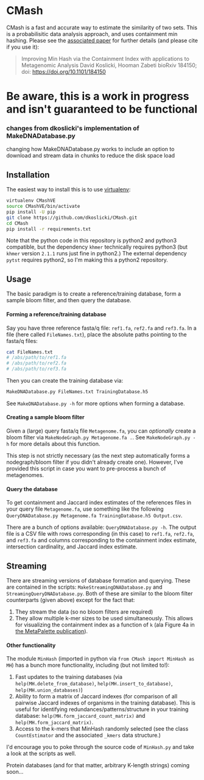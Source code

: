 # CMash
CMash is a fast and accurate way to estimate the similarity of two sets. This is a probabilisitic data analysis approach, and uses containment min hashing. Please see the [associated paper](http://www.biorxiv.org/content/early/2017/09/04/184150) for further details (and please cite if you use it):
>Improving Min Hash via the Containment Index with applications to Metagenomic Analysis
>David Koslicki, Hooman Zabeti
>bioRxiv 184150; doi: https://doi.org/10.1101/184150

# Be aware, this is a work in progress and isn't guaranteed to be functional

### changes from dkoslicki's implementation of MakeDNADatabase.py
changing how MakeDNADatabase.py works to include an option to download and stream data in chunks to reduce the disk space load


## Installation
The easiest way to install this is to use [virtualenv](https://virtualenv.pypa.io/en/stable/):
```bash
virtualenv CMashVE
source CMashVE/bin/activate
pip install -U pip
git clone https://github.com/dkoslicki/CMash.git
cd CMash
pip install -r requirements.txt
```

Note that the python code in this repository is python2 and python3 compatible, but the dependency ``khmer`` technically requires python3 (but ``khmer`` version ``2.1.1`` runs just fine in python2.)
The external dependency ``pytst`` requires python2, so I'm making this a python2 repository.
## Usage
The basic paradigm is to create a reference/training database, form a sample bloom filter, and then query the database.

#### Forming a reference/training database
Say you have three reference fasta/q file: ``ref1.fa``, ``ref2.fa`` and ``ref3.fa``. In a file (here called ``FileNames.txt``), place the absolute paths pointing to the fasta/q files:
```bash
cat FileNames.txt
# /abs/path/to/ref1.fa
# /abs/path/to/ref2.fa
# /abs/path/to/ref3.fa
```
Then you can create the training database via:
```bash
MakeDNADatabase.py FileNames.txt TrainingDatabase.h5
```
See ``MakeDNADatabase.py -h`` for more options when forming a database.

#### Creating a sample bloom filter
Given a (large) query fasta/q file ``Metagenome.fa``, you can *optionally* create a bloom filter via ``MakeNodeGraph.py Metagenome.fa .``. 
See ``MakeNodeGraph.py -h`` for more details about this function.

This step is not strictly necessary (as the next step automatically forms a nodegraph/bloom filter if you didn't already create one). 
However, I've provided this script in case you want to pre-process a bunch of metagenomes.

#### Query the database
To get containment and Jaccard index estimates of the references files in your query file ``Metagenome.fa``, use something like the following ``QueryDNADatabase.py Metagenome.fa TrainingDatabase.h5 Output.csv``.

There are a bunch of options available: ``QueryDNADatabase.py -h``. The output file is a CSV file with rows corresponding (in this case) to ``ref1.fa``, ``ref2.fa``, and ``ref3.fa`` and columns corresponding to the containment index estimate, intersection cardinality, and Jaccard index estimate.

## Streaming

There are streaming versions of database formation and querying. These are contained in the scripts:
``MakeStreamingDNADatabase.py`` and ``StreamingQueryDNADatabase.py``. Both of these are similar to the bloom filter counterparts (given above) except for the fact that:
1. They stream the data (so no bloom filters are required)
2. They allow multiple k-mer sizes to be used simultaneously. This allows for visualizing the containment index as a function of ``k`` (ala Figure 4a in [the MetaPalette publication](http://msystems.asm.org/content/1/3/e00020-16)).

#### Other functionality
The module ``MinHash`` (imported in python via ``from CMash import MinHash as MH``) has a bunch more functionality, including (but not limited to!):
1. Fast updates to the training databases (via ``help(MH.delete_from_database)``, ``help(MH.insert_to_database)``, ``help(MH.union_databases)``)
2. Ability to form a matrix of Jaccard indexes (for comparison of all pairwise Jaccard indexes of organisms in the training database). This is useful for identifying redundances/patterns/structure in your training database: ``help(MH.form_jaccard_count_matrix)`` and ``help(MH.form_jaccard_matrix)``.
3. Access to the k-mers that MinHash randomly selected (see the class ``CountEstimator`` and the associated ``_kmers`` data structure.)

I'd encourage you to poke through the source code of ``MinHash.py`` and take a look at the scripts as well.

Protein databases (and for that matter, arbitrary K-length strings) coming soon...
